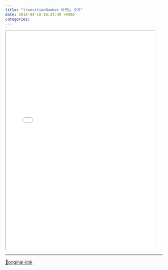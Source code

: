```yaml
---
title: "transitionNumber 바뀌는 숫자"
date: 2018-04-18 10:24:49 +0900
categories: 
---
```

  

<iframe frameborder="1" height="700" src="/web_work/doc/CSS/transitionNumber/transitionNumber.html" style="border-width: 1px;" width="95%"></iframe>



***
[🔗original-link](http://www.mins01.com/mh/tech/read/1153)